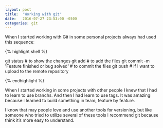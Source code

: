 ```yaml
---
layout: post
title:  "Working with git"
date:   2016-07-27 23:53:00 -0500
categories: git
---
```


When I started working with Git in some personal projects always had used this sequence:

{% highlight shell %}

git status # to show the changes
git add # to add the files 
git commit -m 'Feature finished or bug solved' # to commit the files
git push # if I want to upload to the remote repository

{% endhighlight %}

When I started working in some projects with other people I knew that I had to learn to use branchs. And then I had learn to use tags. It was amazing because I learned to build something in team, feature by feature.

I know that may people love and use another tools for versioning, but like someone who tried to utilize several of these tools I recommend git because think it’s more easy to understand.